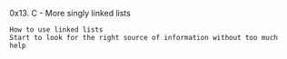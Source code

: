 

0x13. C - More singly linked lists

    How to use linked lists
    Start to look for the right source of information without too much help


